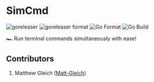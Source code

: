 # SimCmd

![goreleaser](https://github.com/Matt-Gleich/Simultaneous-Updates/workflows/goreleaser/badge.svg) ![goreleaser format](https://github.com/Matt-Gleich/Simultaneous-Updates/workflows/goreleaser%20format/badge.svg) ![Go Format](https://github.com/Matt-Gleich/Simultaneous-Updates/workflows/Go%20Format/badge.svg) ![Go Build](https://github.com/Matt-Gleich/Simultaneous-Updates/workflows/Go%20Build/badge.svg)

🏎 Run terminal commands simultaneously with ease!

## Contributors

1. Matthew Gleich ([Matt-Gleich]("http://www.github.com/Matt-Gleich"))
